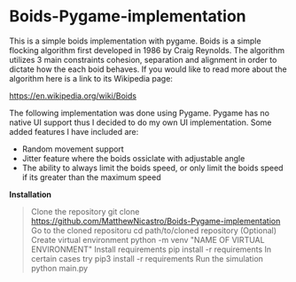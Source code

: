 # Boids-Pygame-implementation
This is a simple boids implementation with pygame. 
Boids is a simple flocking algorithm first developed in 1986 by Craig Reynolds. The algorithm utilizes 3 main constraints cohesion, separation and alignment in order to dictate how the each boid behaves. If you would like to read more about the algorithm here is a link to its Wikipedia page:

https://en.wikipedia.org/wiki/Boids

The following implementation was done using Pygame. Pygame has no native UI support thus I decided to do my own UI implementation.
Some added features I have included are: 
- Random movement support 
- Jitter feature where the boids ossiclate with adjustable angle 
- The ability to always limit the boids speed, or only limit the boids speed if its greater than the maximum speed

**Installation**
>Clone the repository
> git clone https://github.com/MatthewNicastro/Boids-Pygame-implementation
>Go to the cloned repositoru
> cd path/to/cloned repository
>(Optional) Create virtual environment
> python -m venv "NAME OF VIRTUAL ENVIRONMENT"
>Install requirements
> pip install -r requirements
>In certain cases try
> pip3 install -r requirements
>Run the simulation
> python main.py
